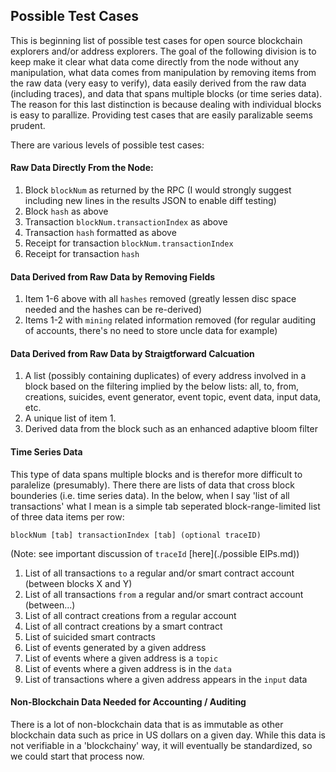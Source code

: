 ## Possible Test Cases

This is beginning list of possible test cases for open source blockchain explorers and/or address explorers. The goal of the following division is to keep make it clear what data come directly from the node without any manipulation, what data comes from manipulation by removing items from the raw data (very easy to verify), data easily derived from the raw data (including traces), and data that spans multiple blocks (or time series data). The reason for this last distinction is because dealing with individual blocks is easy to parallize. Providing test cases that are easily paralizable seems prudent.

There are various levels of possible test cases:

#### Raw Data Directly From the Node:

1. Block `blockNum` as returned by the RPC (I would strongly suggest including new lines in the results JSON to enable diff testing)
2. Block `hash` as above
3. Transaction `blockNum.transactionIndex` as above
4. Transaction `hash` formatted as above
5. Receipt for transaction `blockNum.transactionIndex`
6. Receipt for transaction `hash`

#### Data Derived from Raw Data by Removing Fields

1. Item 1-6 above with all `hashes` removed (greatly lessen disc space needed and the hashes can be re-derived)
2. Items 1-2 with `mining` related information removed (for regular auditing of accounts, there's no need to store uncle data for example)

#### Data Derived from Raw Data by Straigtforward Calcuation

1. A list (possibly containing duplicates) of every address involved in a block based on the filtering implied by the below lists: all, to, from, creations, suicides, event generator, event topic, event data, input data, etc.
2. A unique list of item 1.
3. Derived data from the block such as an enhanced adaptive bloom filter

#### Time Series Data

This type of data spans multiple blocks and is therefor more difficult to paralelize (presumably). There there are lists of data that cross block bounderies (i.e. time series data). In the below, when I say 'list of all transactions' what I mean is a simple tab seperated block-range-limited list of three data items per row:

    blockNum [tab] transactionIndex [tab] (optional traceID)
    
(Note: see important discussion of `traceId` [here](./possible EIPs.md))

1. List of all transactions `to` a regular and/or smart contract account (between blocks X and Y)
2. List of all transactions `from` a regular and/or smart contract account (between...)
3. List of all contract creations from a regular account
4. List of all contract creations by a smart contract
5. List of suicided smart contracts
6. List of events generated by a given address
7. List of events where a given address is a `topic`
8. List of events where a given address is in the `data`
9. List of transactions where a given address appears in the `input` data

#### Non-Blockchain Data Needed for Accounting / Auditing

There is a lot of non-blockchain data that is as immutable as other blockchain data such as price in US dollars on a given day. While this data is not verifiable in a 'blockchainy' way, it will eventually be standardized, so we could start that process now.
